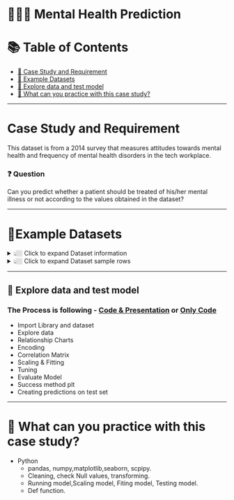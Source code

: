 # 👨🏼‍⚕️ Mental Health Prediction


# :books: Table of Contents <!-- omit in toc -->

- [:briefcase: Case Study and Requirement](#case-study-and-requirement)
- [:bookmark_tabs: Example Datasets](#bookmark_tabsexample-datasets)
- [🔎 Explore data and test model](#explore-data-and-test-model)
- [📃 What can you practice with this case study?](#-what-can-you-practice-with-this-case-study)

---

# Case Study and Requirement

This dataset is from a 2014 survey that measures attitudes towards mental health and frequency of mental health disorders in the tech workplace.

### ❓ Question
Can you predict whether a patient should be treated of his/her mental illness or not according to the values obtained in the dataset?

---

# :bookmark_tabs:Example Datasets

<details><summary> 👆🏼 Click to expand Dataset information </summary>

- Timestamp
- Age
- Gender
- Country
- state: If you live in the United States, which state or territory do you live in?
- self_employed: Are you self-employed?
- family_history: Do you have a family history of mental illness?
- treatment: Have you sought treatment for a mental health condition?
- work_interfere: If you have a mental health condition, do you feel that it interferes with your work?
- no_employees: How many employees does your company or organization have?
- remote_work: Do you work remotely (outside of an office) at least 50% of the time?
- tech_company: Is your employer primarily a tech company/organization?
- benefits: Does your employer provide mental health benefits?
- care_options: Do you know the options for mental health care your employer provides?
- wellness_program: Has your employer ever discussed mental health as part of an employee wellness program?
- seek_help: Does your employer provide resources to learn more about mental health issues and how to seek help?
- anonymity: Is your anonymity protected if you choose to take advantage of mental health or substance abuse treatment resources?
- leave: How easy is it for you to take medical leave for a mental health condition?
- mentalhealthconsequence: Do you think that discussing a mental health issue with your employer would have negative consequences?
- physhealthconsequence: Do you think that discussing a physical health issue with your employer would have negative consequences?
- coworkers: Would you be willing to discuss a mental health issue with your coworkers?
- supervisor: Would you be willing to discuss a mental health issue with your direct supervisor(s)?
- mentalhealthinterview: Would you bring up a mental health issue with a potential employer in an interview?
- physhealthinterview: Would you bring up a physical health issue with a potential employer in an interview?
- mentalvsphysical: Do you feel that your employer takes mental health as seriously as physical health?
- obs_consequence: Have you heard of or observed negative consequences for coworkers with mental health conditions in your workplace?
- comments: Any additional notes or comments

</details>

<details><summary> 👆🏼 Click to expand Dataset sample rows </summary>

<div align="center">

**Table** 

<div align="center">
First 10 rows

|Timestamp|Age|	Gender|	Country|	state|	self_employed|	family_history|	treatment|	work_interfere|	no_employees|	remote_work|	tech_company|	benefits|	care_options|	wellness_program|	seek_help|	anonymity|	leave|	mental_health_consequence|	phys_health_consequence|	coworkers|	supervisor|	mental_health_interview|	phys_health_interview|	mental_vs_physical|	obs_consequence|	comments|
|:----|:-----|:----|:----|:----|:----|:----|:----|:----|:-----|:----|:----|:----|:----|:----|:----|:----|:-----|:----|:----|:----|:----|:----|:----|:----|:----|:----|
2014-08-27 11:29:31|	37|	Female|	United States|	IL|	NA|	No|	Yes|	Often|	6-25|	No|	Yes|	Yes|	Not sure|	No|	Yes|	Yes|	Somewhat easy|	No|	No|	Some of them|	Yes|	No|	Maybe|	Yes|	No|	NA|
2014-08-27 11:29:37|	44|	M|	United States|	IN|	NA|	No|	No|	Rarely|	More than 1000|	No|	No|	Don't know|	No|	Don't know|	Don't know|	Don't know|	Don't know|	Maybe|	No|	No|	No|	No|	No|	Don't know|	No|	NA|
2014-08-27 11:29:44|	32|	Male|	Canada|	NA|	NA|	No|	No|	Rarely|	6-25|	No|	Yes|	No|	No|	No|	No|	Don't know|	Somewhat difficult|	No|	No|	Yes|	Yes|	Yes|	Yes|	No|	No|	NA|
2014-08-27 11:29:46|	31|	Male|	United Kingdom|	NA	|NA	|Yes	|Yes	|Often	|26-100	|No	|Yes	|No	|Yes	|No	|No	|No	|Somewhat difficult	|Yes	|Yes	|Some of them	|No	|Maybe	|Maybe	|No	|Yes	|NA|
2014-08-27 11:30:22|	31|	Male|	United States|	TX	|NA|	No|	No|	Never|	100-500|	Yes|	Yes|	Yes|	No|	Don't know|	Don't know|	Don't know|	Don't know|	No|	No|	Some of them|	Yes	|Yes	|Yes	|Don't know	|No	|NA|
2014-08-27 11:31:22|	33|	Male|	United States|	TN|	NA|	Yes|	No|	Sometimes|	6-25|	No|	Yes|	Yes|	Not sure|	No|	Don't know|	Don't know|	Don't know|	No|	No|	Yes|	Yes|	No|	Maybe|	Don't know	|No|	NA|
2014-08-27 11:31:50|	35|	Female|	United States|	MI|	NA|	Yes|	Yes|	Sometimes|	1-5|	Yes|	Yes|	No|	No|	No|	No|	No|	Somewhat difficult|	Maybe|	Maybe|	Some of them|	No|	No|	No|	Don't know|	No|	NA|
2014-08-27 11:32:05|	39|	M|	Canada|	NA|	NA|	No|	No|	Never|	1-5|	Yes|	Yes|	No|	Yes|	No|	No	|Yes|	Don't know|	No|	No|	No|	No|	No|	No|	No|	No|	NA|
2014-08-27 11:32:39|	42|	Female|	United States|	IL	|NA	|Yes	|Yes	|Sometimes	|100-500	|No	|Yes	|Yes	|Yes	|No	|No	|No	|Very difficult	|Maybe	|No	|Yes	|Yes	|No	|Maybe	|No	|No	|NA|
2014-08-27 11:32:43|	23|	Male|	Canada|	NA|	NA|	No|	No|	Never|	26-100|	No|	Yes|	Don't know|	No|	Don't know|	Don't know|	Don't know|	Don't know|	No|	No|	Yes|	Yes|	Maybe|	Maybe|	Yes|	No|	NA|

</div>
</div>

</details>

---
## 🔎  Explore data and test model

### The Process is following - [Code & Presentation](https://github.com/anhtuan0811/Mental-Health/blob/main/EDA%20and%20Machine%20Learning.md) or [Only Code](https://github.com/anhtuan0811/Mental-Health/blob/main/Mental_Health_Project.ipynb)

- Import Library and dataset
- Explore data
- Relationship Charts
- Encoding  
- Correlation Matrix
- Scaling & Fitting
- Tuning
- Evaluate Model
- Success method plt
- Creating predictions on test set


---

# 🧾 What can you practice with this case study?
- Python
  - pandas, numpy,matplotlib,seaborn, scpipy.
  - Cleaning, check Null values, transforming.
  - Running model,Scaling model, Fiting model, Testing model. 
  - Def function.
  

